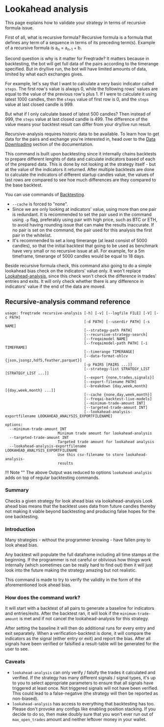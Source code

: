 # Lookahead analysis

This page explains how to validate your strategy in terms of recursive formula issue.

First of all, what is recursive formula? Recursive formula is a formula that defines any term of a sequence in terms of its preceding term(s). Example of a recursive formula is a<sub>n</sub> = a<sub>n-1</sub> + b.

Second question is why is it matter for Freqtrade? It matters because in backtesting, the bot will get full data of the pairs according to the timerange specified. But in dry/live run, the bot will have limited amounts of data, limited by what each exchanges gives.

For example, let's say that I want to calculate a very basic indicator called `steps`. The first row's value is always 0, while the following rows' values are equal to the value of the previous row's plus 1. If I were to calculate it using latest 1000 candles, then the `steps` value of first row is 0, and the `steps` value at last closed candle is 999.

But what if I only calculate based of latest 500 candles? Then instead of 999, the `steps` value at last closed candle is 499. The difference of the value means your backtest result can differ from your dry/live run result.

Recursive-analysis requires historic data to be available. To learn how to get data for the pairs and exchange you're interested in,
head over to the [Data Downloading](data-download.md) section of the documentation.

This command is built upon backtesting since it internally chains backtests to prepare different lenghts of data and calculate indicators based of each of the prepared data.
This is done by not looking at the strategy itself - but at the value of the indicators it returned. After multiple backtests are done to calculate the indicators of different startup candles value, the values of last rows are compared to see hoe much differences are they compared to the base backtest.

You can use commands of [Backtesting](backtesting.md).

- `--cache` is forced to "none".
- Since we are only looking at indicators' value, using more than one pair is redundant. It is recommended to set the pair used in the command using `-p` flag, preferably using pair with high price, such as BTC or ETH, to avoid having rounding issue that can make the results inaccurate. If no pair is set on the command, the pair used for this analysis the first pair in the whitelist.
- It's recommended to set a long timerange (at least consist of 5000 candles), so that the initial backtest that going to be used as benchmark have very small or no recursive issue at all. For example, for a 5m timeframe, timerange of 5000 candles would be equal to 18 days.

Beside recursive formula check, this command also going to do a simple lookahead bias check on the indicators' value only. It won't replace [Lookahead-analysis](lookahead-analysis.md), since this check won't check the difference in trades' entries and exits. It will only check whether there is any difference in indicators' value if the end of the data are moved.

## Recursive-analysis command reference

```
usage: freqtrade recursive-analysis [-h] [-v] [--logfile FILE] [-V] [-c PATH]
                                    [-d PATH] [--userdir PATH] [-s NAME]
                                    [--strategy-path PATH]
                                    [--recursive-strategy-search]
                                    [--freqaimodel NAME]
                                    [--freqaimodel-path PATH] [-i TIMEFRAME]
                                    [--timerange TIMERANGE]
                                    [--data-format-ohlcv {json,jsongz,hdf5,feather,parquet}]
                                    [-p PAIRS [PAIRS ...]]
                                    [--strategy-list STRATEGY_LIST [STRATEGY_LIST ...]]
                                    [--export {none,trades,signals}]
                                    [--export-filename PATH]
                                    [--breakdown {day,week,month} [{day,week,month} ...]]
                                    [--cache {none,day,week,month}]
                                    [--freqai-backtest-live-models]
                                    [--minimum-trade-amount INT]
                                    [--targeted-trade-amount INT]
                                    [--lookahead-analysis-exportfilename LOOKAHEAD_ANALYSIS_EXPORTFILENAME]

options:
  --minimum-trade-amount INT
                        Minimum trade amount for lookahead-analysis
  --targeted-trade-amount INT
                        Targeted trade amount for lookahead analysis
  --lookahead-analysis-exportfilename LOOKAHEAD_ANALYSIS_EXPORTFILENAME
                        Use this csv-filename to store lookahead-analysis-
                        results
```

!!! Note ""
    The above Output was reduced to options `lookahead-analysis` adds on top of regular backtesting commands.

### Summary

Checks a given strategy for look ahead bias via lookahead-analysis
Look ahead bias means that the backtest uses data from future candles thereby not making it viable beyond backtesting
and producing false hopes for the one backtesting.

### Introduction

Many strategies - without the programmer knowing - have fallen prey to look ahead bias.

Any backtest will populate the full dataframe including all time stamps at the beginning.
If the programmer is not careful or oblivious how things work internally
(which sometimes can be really hard to find out) then it will just look into the future making the strategy amazing
but not realistic.

This command is made to try to verify the validity in the form of the aforementioned look ahead bias.

### How does the command work?

It will start with a backtest of all pairs to generate a baseline for indicators and entries/exits.
After the backtest ran, it will look if the `minimum-trade-amount` is met
and if not cancel the lookahead-analysis for this strategy.

After setting the baseline it will then do additional runs for every entry and exit separately.
When a verification-backtest is done, it will compare the indicators as the signal (either entry or exit) and report the bias.
After all signals have been verified or falsified a result-table will be generated for the user to see.

### Caveats

- `lookahead-analysis` can only verify / falsify the trades it calculated and verified.
If the strategy has many different signals / signal types, it's up to you to select appropriate parameters to ensure that all signals have triggered at least once. Not triggered signals will not have been verified.
This could lead to a false-negative (the strategy will then be reported as non-biased).
- `lookahead-analysis` has access to everything that backtesting has too.
Please don't provoke any configs like enabling position stacking.
If you decide to do so, then make doubly sure that you won't ever run out of `max_open_trades` amount and neither leftover money in your wallet.
